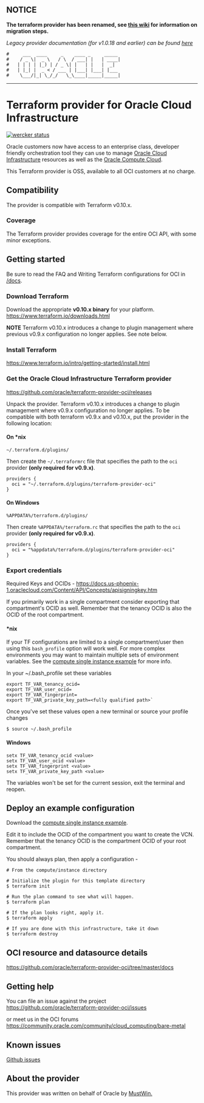 ## NOTICE
**The terraform provider has been renamed, see [this wiki](https://github.com/oracle/terraform-provider-oci/wiki/Oracle-Terraform-Provider-Name-Change) for information on migration steps.**

*Legacy provider documentation (for v1.0.18 and earlier) can be found [here](https://github.com/oracle/terraform-provider-oci/tree/v1.0.18/docs)* 
 

    #     ___  ____     _    ____ _     _____
    #    / _ \|  _ \   / \  / ___| |   | ____|
    #   | | | | |_) | / _ \| |   | |   |  _|
    #   | |_| |  _ < / ___ | |___| |___| |___
    #    \___/|_| \_/_/   \_\____|_____|_____|
***
# Terraform provider for Oracle Cloud Infrastructure

[![wercker status](https://app.wercker.com/status/666d2ee10f45dde41189bb03248aadf9/s/master "wercker status")](https://app.wercker.com/project/byKey/666d2ee10f45dde41189bb03248aadf9)

Oracle customers now have access to an enterprise class, developer friendly orchestration tool they can use to manage [Oracle Cloud Infrastructure](https://cloud.oracle.com/en_US/bare-metal) resources as well as the [Oracle Compute Cloud](https://github.com/oracle/terraform-provider-compute).

This Terraform provider is OSS, available to all OCI customers at no charge.

## Compatibility
The provider is compatible with Terraform v0.10.x.

### Coverage
The Terraform provider provides coverage for the entire OCI API, with some minor exceptions.

## Getting started
Be sure to read the FAQ and Writing Terraform configurations for OCI in [/docs](https://github.com/oracle/terraform-provider-oci/tree/master/docs).

### Download Terraform
Download the appropriate **v0.10.x binary** for your platform.  
https://www.terraform.io/downloads.html

**NOTE** Terraform v0.10.x introduces a change to plugin management where 
previous v0.9.x configuration no longer applies. See note below.


### Install Terraform
https://www.terraform.io/intro/getting-started/install.html

### Get the Oracle Cloud Infrastructure Terraform provider
https://github.com/oracle/terraform-provider-oci/releases

Unpack the provider. Terraform v0.10.x introduces a change to plugin 
management where v0.9.x configuration no longer applies. To be compatible 
with both terraform v0.9.x and v0.10.x, put the provider in the following 
location:

#### On \*nix
```
~/.terraform.d/plugins/
```

Then create the `~/.terraformrc` file that specifies the path to the 
`oci` provider **(only required for v0.9.x)**.
```
providers {
  oci = "~/.terraform.d/plugins/terraform-provider-oci"
}
```

#### On Windows
```
%APPDATA%/terraform.d/plugins/
```

Then create `%APPDATA%/terraform.rc` that specifies the path to the 
`oci` provider **(only required for v0.9.x)**.
```
providers {
  oci = "%appdata%/terraform.d/plugins/terraform-provider-oci"
}
```

### Export credentials
Required Keys and OCIDs - https://docs.us-phoenix-1.oraclecloud.com/Content/API/Concepts/apisigningkey.htm

If you primarily work in a single compartment consider exporting that compartment's OCID as well. Remember that the tenancy OCID is also the OCID of the root compartment.

#### \*nix
If your TF configurations are limited to a single compartment/user then 
using this `bash_profile` option will work well. For more complex 
environments you may want to maintain multiple sets of environment 
variables. 
See the [compute single instance example](https://github.com/oracle/terraform-provider-oci/tree/master/docs/examples/compute/instance) for more info.

In your ~/.bash_profile set these variables
```
export TF_VAR_tenancy_ocid=
export TF_VAR_user_ocid=
export TF_VAR_fingerprint=
export TF_VAR_private_key_path=<fully qualified path>`
```

Once you've set these values open a new terminal or source your profile changes
```
$ source ~/.bash_profile
```

#### Windows
```
setx TF_VAR_tenancy_ocid <value>
setx TF_VAR_user_ocid <value>
setx TF_VAR_fingerprint <value>
setx TF_VAR_private_key_path <value>
```
The variables won't be set for the current session, exit the terminal and reopen.

## Deploy an example configuration
Download the [compute single instance example](https://github.com/oracle/terraform-provider-oci/tree/master/docs/examples/compute/instance).

Edit it to include the OCID of the compartment you want to create the VCN. Remember that the tenancy OCID is the compartment OCID of your root compartment.

You should always plan, then apply a configuration -
```
# From the compute/instance directory

# Initialize the plugin for this template directory
$ terraform init

# Run the plan command to see what will happen.
$ terraform plan
  
# If the plan looks right, apply it.
$ terraform apply

# If you are done with this infrastructure, take it down
$ terraform destroy
```

## OCI resource and datasource details
https://github.com/oracle/terraform-provider-oci/tree/master/docs

## Getting help
You can file an issue against the project
https://github.com/oracle/terraform-provider-oci/issues

or meet us in the OCI forums
https://community.oracle.com/community/cloud_computing/bare-metal

## Known issues

[Github issues](https://github.com/oracle/terraform-provider-oci/issues)

## About the provider
This provider was written on behalf of Oracle by [MustWin.](http://mustwin.com/)
